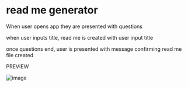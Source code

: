 # read me generator

When user opens app they are presented with questions

when user inputs title, read me is created with user input title

once questions end, user is presented with message confirming read me file created

PREVIEW 

![image](https://user-images.githubusercontent.com/111612523/202340104-4ac755b7-462a-4d2e-9b9d-16911daa028f.png)
